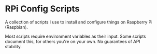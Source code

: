 # RPi Config Scripts

A collection of scripts I use to install and configure things on Raspberry Pi (Raspbian).

Most scripts require environment variables as their input. Some scripts document this, for others you're on your own. No guarantees of API stability.
